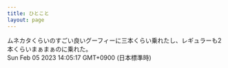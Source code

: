 ```yaml
---
title: ひとこと
layout: page
---
```

<div class="box" dt="1675573517465">
  ムネカタくらいのすごい良いグーフィーに三本くらい乗れたし、レギュラーも2本くらいまぁまぁのに乗れた。
  <div class="content is-small">Sun Feb 05 2023 14:05:17 GMT+0900 (日本標準時)</div>
</div>